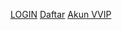 [LOGIN](https://laptop-kita.xyz/) [Daftar](https://laptop-kita.xyz/) [Akun VVIP](https://laptop-kita.xyz/)